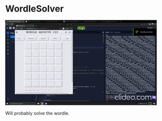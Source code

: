 # WordleSolver

![Alt Text](https://github.com/lucianchauvin/WordleSolver/blob/master/demo.gif)

Will probably solve the wordle.
